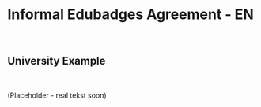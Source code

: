 Informal Edubadges Agreement - EN
=================================

 

University Example
------------------

 

(Placeholder - real tekst soon)
